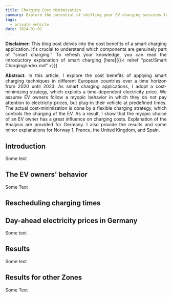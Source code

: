 ```yaml
---
title: Charging Cost Minimization
summary: Explore the potential of shifting your EV charging sessions from evening to night!
tags:
  - private vehicle
date: 2024-01-01
---
```

<div style="text-align: justify;">
  
**Disclaimer**: This blog post delves into the cost benefits of a smart charging application. It's crucial to understand which components are genuinely part of "smart charging." To refresh your knowledge, you can read the introductory explanation of smart charging [here]({{< relref "post/Smart Charging/index.md" >}})

**Abstract**: In this article, I explore the cost benefits of applying smart charging techniques in different European countries over a time horizon from 2020 until 2023. As smart charging applications, I adopt a cost-minimizing strategy, which exploits a time-dependent electricity price. We assume EV owners follow a myopic behavior in which they do not pay attention to electricity prices, but plug-in their vehicle at predefined times. The actual cost-minimization is done by a flexible charging strategy, which controls the charging of the EV. As a result, I show that the myopic choice of an EV owner has a great influence on charging costs. Explanation of the Analysis are provided for Germany. I also provide the results and some minor explanations for Norway 1, France, the United Kingdom, and Spain.

## Introduction

Some text

## The EV owners' behavior

Some Text

## Rescheduling charging times

## Day-ahead electricity prices in Germany

Some text

## Results

Some text

## Results for other Zones
Some Text
</div>
